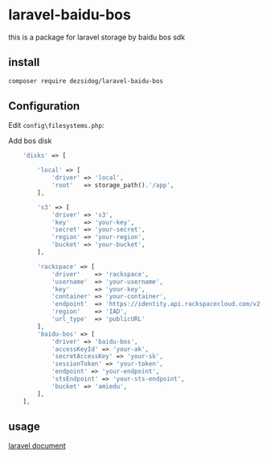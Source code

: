 # laravel-baidu-bos

this is a package for laravel storage by baidu bos sdk

## install

```bash
composer require dezsidog/laravel-baidu-bos
```

## Configuration

Edit `config\filesystems.php`:

Add bos disk

```php
	'disks' => [

		'local' => [
			'driver' => 'local',
			'root'   => storage_path().'/app',
		],

		's3' => [
			'driver' => 's3',
			'key'    => 'your-key',
			'secret' => 'your-secret',
			'region' => 'your-region',
			'bucket' => 'your-bucket',
		],

		'rackspace' => [
			'driver'    => 'rackspace',
			'username'  => 'your-username',
			'key'       => 'your-key',
			'container' => 'your-container',
			'endpoint'  => 'https://identity.api.rackspacecloud.com/v2.0/',
			'region'    => 'IAD',
			'url_type'  => 'publicURL'
		],
		'baidu-bos' => [
            'driver' => 'baidu-bos',
            'accessKeyId' => 'your-ak',
            'secretAccessKey' => 'your-sk',
            'sessionToken' => 'your-token',
            'endpoint' => 'your-endpoint',
            'stsEndpoint' => 'your-sts-endpoint',
            'bucket' => 'amiedu',
		],
	],
```

## usage
[laravel document](https://laravel.com/docs/5.5/filesystem#custom-filesystems)
